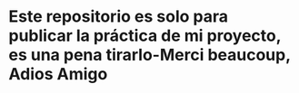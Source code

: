 # Este repositorio es solo para publicar la práctica de mi proyecto, es una pena tirarlo-Merci beaucoup, Adios Amigo
